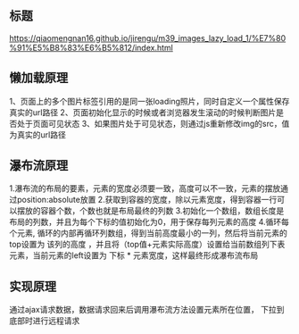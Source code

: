 ## 标题
https://qiaomengnan16.github.io/jirengu/m39_images_lazy_load_1/%E7%80%91%E5%B8%83%E6%B5%812/index.html
## 懒加载原理

1、页面上的多个图片标签引用的是同一张loading照片，同时自定义一个属性保存真实的url路径
2、页面初始化显示的时候或者浏览器发生滚动的时候判断图片是否处于页面可见状态
3、如果图片处于可见状态，则通过js重新修改img的src，值为真实的url路径

## 瀑布流原理

1.瀑布流的布局的要素，元素的宽度必须要一致，高度可以不一致，元素的摆放通过position:absolute放置
2.获取到容器的宽度，除以元素宽度，得到容器一行可以摆放的容器个数，个数也就是布局最终的列数
3.初始化一个数组，数组长度是布局的列数，并且为每个下标的值初始化为0，用于保存每列元素的高度
4.循环每个元素, 循环的内部再循环列数组，得到当前高度最小的一列，然后将当前元素的top设置为 该列的高度  ，并且将（top值+元素实际高度）设置给当前数组列下表元素，当前元素的left设置为 下标 * 元素宽度，这样最终形成瀑布流布局


## 实现原理

通过ajax请求数据，数据请求回来后调用瀑布流方法设置元素所在位置，
下拉到底部时进行远程请求